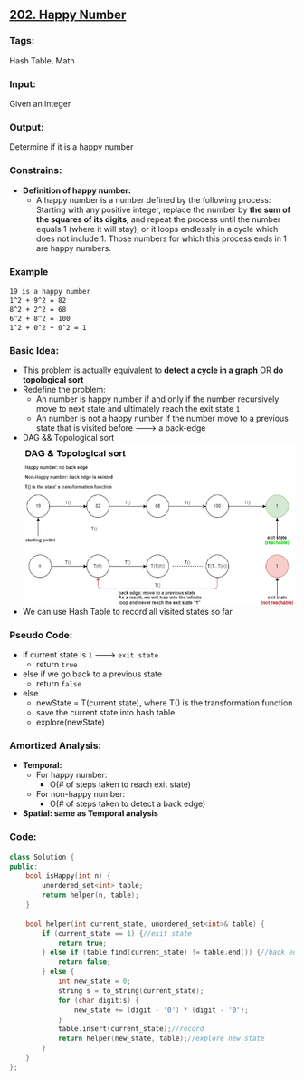 ## [202. Happy Number](https://leetcode.com/problems/happy-number/description/)
### Tags:
Hash Table, Math
### Input:
Given an integer
### Output:
Determine if it is a happy number
### Constrains:
- **Definition of happy number:**
    - A happy number is a number defined by the following process: Starting with any positive integer, replace the number by **the sum of the squares of its digits**, and repeat the process until the number equals 1 (where it will stay), or it loops endlessly in a cycle which does not include 1. Those numbers for which this process ends in 1 are happy numbers. 

### Example
```
19 is a happy number
1^2 + 9^2 = 82
8^2 + 2^2 = 68
6^2 + 8^2 = 100
1^2 + 0^2 + 0^2 = 1
```
### Basic Idea:
- This problem is actually equivalent to **detect a cycle in a graph** OR **do topological sort**
- Redefine the problem:
    - An number is happy number if and only if the number recursively move to next state and ultimately reach the exit state `1`
    - An number is not a happy number if the number move to a previous state that is visited before ---> a back-edge
- DAG && Topological sort
![HappyNumber](https://raw.githubusercontent.com/lhz90529/Data-Structure-and-Algo/master/pictures/HappyNumber.png)
- We can use Hash Table to record all visited states so far
### Pseudo Code:
- if current state is `1` ---> `exit state`
    - return `true`
- else if we go back to a previous state
    - return `false`
- else 
    - newState = T(current state), where T() is the transformation function
    - save the current state into hash table
    - explore(newState)   

### Amortized Analysis:
- __Temporal:__
    - For happy number:
        - O(# of steps taken to reach exit state)
    - For non-happy number:
        - O(# of steps taken to detect a back edge) 
- __Spatial: same as Temporal analysis__

### Code:
```c++
class Solution {
public:
    bool isHappy(int n) {
        unordered_set<int> table;
        return helper(n, table);
    }
    
    bool helper(int current_state, unordered_set<int>& table) {
        if (current_state == 1) {//exit state
            return true;
        } else if (table.find(current_state) != table.end()) {//back edge 
            return false;
        } else {
            int new_state = 0;
            string s = to_string(current_state);
            for (char digit:s) {
                new_state += (digit - '0') * (digit - '0');
            }
            table.insert(current_state);//record 
            return helper(new_state, table);//explore new state
        }
    }
};
``` 